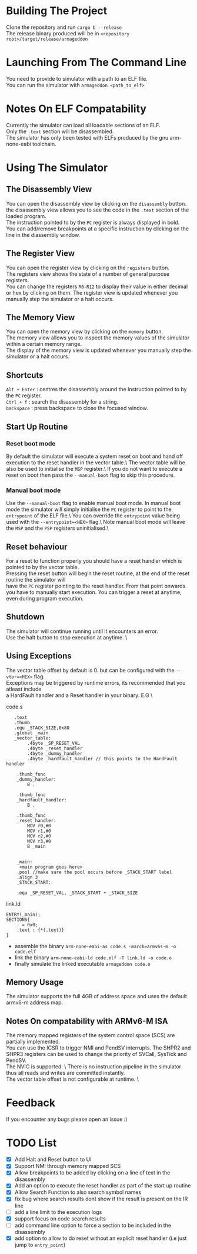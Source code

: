# Building The Project
Clone the repository and run `cargo b --release`\
The release binary produced will be in  `<repository root>/target/release/armageddon`

# Launching From The Command Line
You need to provide to simulator with a path to an ELF file.\
You can run the simulator with  `armageddon <path_to_elf>`

# Notes On ELF Compatability
Currently the simulator can load all loadable sections of an ELF.\
Only the `.text` section will be disassembled.\
The simulator has only been tested with ELFs produced by the gnu arm-none-eabi toolchain.

# Using The Simulator

## The Disassembly View
You can open the disassembly view by clicking on the `disassembly` button. \
the disassembly view allows you to see the code in the `.text` section of the loaded program. \
The instruction pointed to by the `PC` register is always displayed in bold. \
You can add/remove breakpoints at a specific instruction by clicking on the line in the diassembly window. 

## The Register View
You can open the register view by clicking on the `registers` button. \
The registers view shows the state of a number of general purpose registers. \
You can change the registers `R0-R12` to display their value in either decimal or hex
by clicking on them.
The register view is updated whenever you manually step the simulator or a halt occurs.

## The Memory View
You can open the memory view by clicking on the `memory` button. \
The memory view allows you to inspect the memory values of the simulator within a certain memory range. \
The display of the memory view is updated whenever you manually step the simulator or a halt occurs.

## Shortcuts
`Alt + Enter` : centres the disassembly around the instruction pointed to by the `PC` register. \
`Ctrl + f` : search the disassembly for a string. \
`backspace` : press backspace to close the focused window. 

## Start Up Routine
### Reset boot mode
By default the simulator will execute a system reset on boot and hand off 
execution to the reset handler in the vector table.\ 
The vector table will be also be used to initialise the `MSP` register.\ 
If you do not want to execute a reset on boot then pass the `--manual-boot` flag to skip this procedure. 

### Manual boot mode
Use the `--manual-boot` flag to enable manual boot mode. 
In manual boot mode the simulator will simply initialise the `PC` register to point to the `entrypoint` of the ELF file.\ 
You can override the `entrypoint` value being used with the `--entrypoint=<HEX>` flag.\ 
Note manual boot mode will leave the `MSP` and the `PSP` registers uninitialised.\

## Reset behaviour
For a reset to function properly you should have a reset handler which is pointed to by the vector table. \
Pressing the reset button will begin the reset routine, at the end of the reset routine the simulator will \
have the `PC` register pointing to the reset handler. From that point onwards you have to manually start execution.
You can trigger a reset at anytime, even during program execution.

## Shutdown
The simulator will continue running until it encounters an error. \
Use the halt button to stop execution at anytime. \

## Using Exceptions
The vector table offset by default is 0. but can be configured with the `--vtor=<HEX>` flag.\
Exceptions may be triggered by runtime errors, its recommended that you atleast include \
a HardFault handler and a Reset handler in your binary.  E.G \

code.s
```
   .text
   .thumb
   .equ _STACK_SIZE,0x80
   .global _main
   _vector_table:
        .4byte _SP_RESET_VAL
        .4byte _reset_handler
        .4byte _dummy_handler
        .4byte _hardfault_handler // this points to the HardFault handler
    
    .thumb_func
    _dummy_handler:
        B .
        
    .thumb_func
    _hardfault_handler:
        B .

    .thumb_func
    _reset_handler:
        MOV r0,#0
        MOV r1,#0
        MOV r2,#0
        MOV r3,#0
        B _main
        
        
    _main:
     <main program goes here>
    .pool //make sure the pool occurs before _STACK_START label
    .align 3
    _STACK_START:

    .equ _SP_RESET_VAL, _STACK_START + _STACK_SIZE
```

link.ld
```
ENTRY(_main);
SECTIONS{
    . = 0x0;
    .text : {*(.text)}
}
```
* assemble the binary `arm-none-eabi-as code.s -march=armv6s-m -o code.elf`
* link the binary `arm-none-eabi-ld code.elf -T link.ld -o code.o`
* finally simulate the linked executable `armageddon code.o` 

## Memory Usage
The simulator supports the full 4GB of address space and uses the default armv6-m address map.

## Notes On compatability with ARMv6-M ISA 
The memory mapped registers of the system control space (SCS) are partially implemented.\
You can use the ICSR to trigger NMI and PendSV interrupts. 
The SHPR2 and SHPR3 registers can be used to change the priority of SVCall, SysTick and PendSV. \
The NVIC is supported. \ 
There is no instruction pipeline in the simulator thus all reads and writes are committed instantly. \
The vector table offset is not configurable at runtime. \

# Feedback
If you encounter any bugs please open an issue :)

# TODO List
- [x] Add Halt and Reset button to UI
- [x] Support NMI through memory mapped SCS
- [x] Allow breakpoints to be added by clicking on a line of text in the disassembly
- [x] Add an option to  execute the reset handler as part of the start up routine
- [x] Allow Search Function to also search symbol names
- [x] fix bug where search results dont show if the result is present on the IR line
- [ ] add a line limit to the execution logs
- [x] support focus on code search results
- [ ] add command line option to force a section to be included in the disassembly
- [x] add option to allow to do reset without an explicit reset handler (i.e just jump to `entry_point`) 

